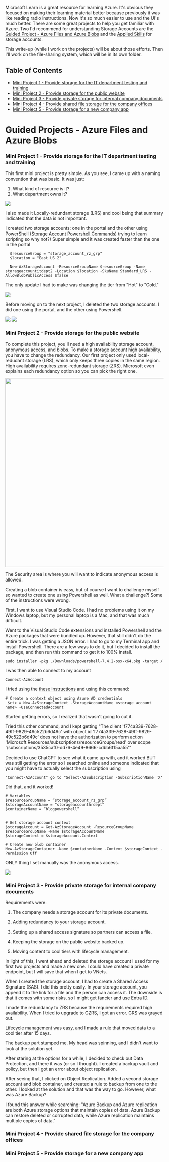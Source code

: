 Microsoft Learn is a great resource for learning Azure.  It's obvious they focused on making their learning material better because previously it was like reading radio instructions.  Now it's so much easier to use and the UI's much better. There are some great projects to help you get familiar with Azure.   Two I'd recommend for understanding Storage Accounts are the <a href="https://learn.microsoft.com/en-us/training/modules/guided-project-azure-files-azure-blobs/1-introduction">Guided Project - Azure Files and Azure Blobs</a> and the <a href="https://learn.microsoft.com/en-us/credentials/applied-skills/secure-storage-azure-files-azure-blob-storage/">Applied Skills</a> for storage accounts.  

This write-up (while I work on the projects) will be about those efforts.  Then I'll work on the file-sharing system, which will be in its own folder.

## Table of Contents

  - [Mini Project 1 - Provide storage for the IT department testing and training](#mini-project-1---provide-storage-for-the-it-department-testing-and-training)
  - [Mini Project 2 - Provide storage for the public website](#mini-project-2---provide-storage-for-the-public-website)
  - [Mini Project 3 - Provide private storage for internal company documents](#mini-project-3---provide-private-storage-for-internal-company-documents)
  - [Mini Project 4 - Provide shared file storage for the company offices](#mini-project-4---provide-shared-file-storage-for-the-company-offices)
  - [Mini Project 5 - Provide storage for a new company app](#mini-project-5---provide-storage-for-a-new-company-app)

# Guided Projects - Azure Files and Azure Blobs 


### Mini Project 1 - Provide storage for the IT department testing and training
 This first mini project is pretty simple.  As you see, I came up with a naming convention that was basic.  It was just:  

1. What kind of resource is it?
2. What department owns it? 

<img src="https://github.com/shevonnepolastre/AZ-104-Studying/blob/main/StorageAccounts/Mini%20Project%201/Mini_Proj_1_Simple_Storage_Account_Setting.png">

I also made it Locally-redundant storage (LRS) and cool being that summary indicated that the data is not important. 

I created two storage accounts: one in the portal and the other using PowerShell (<a href="https://learn.microsoft.com/en-us/azure/storage/common/storage-account-create?tabs=azure-powershell">Storage Account Powershell Commands</a>) trying to learn scripting so why not?) Super simple and it was created faster than the one in the portal
   
      $resourceGroup = "storage_account_rz_grp"
      $location = "East US 2"

      New-AzStorageAccount -ResourceGroupName $resourceGroup -Name storageaccountitdept2 -Location $location -SkuName Standard_LRS -AllowBlobPublicAccess $false

The only update I had to make was changing the tier from "Hot" to "Cold." 

<img src="https://github.com/shevonnepolastre/AZ-104-Studying/blob/main/StorageAccounts/Mini%20Project%201/Mini_Proj_1_Simple_Storage_Account_Powershell.png">

Before moving on to the next project, I deleted the two storage accounts.  I did one using the portal, and the other using Powershell.

<img src="https://github.com/shevonnepolastre/AZ-104-Studying/blob/main/StorageAccounts/Mini%20Project%201/Mini_Proj_1_Simple_Storage_Account_Delete_Portal.png">

<img src="https://github.com/shevonnepolastre/AZ-104-Studying/blob/main/StorageAccounts/Mini%20Project%201/Mini_Proj_1_Simple_Storage_Account_Delete_Powershell.png">

### Mini Project 2 - Provide storage for the public website

To complete this project, you'll need a high availability storage account, anonymous access, and blobs.  To make a storage account high availability, you have to change the redundancy. Our first project only used local-redudant storage (LRS), which only keeps three copies in the same region.  High availability requires zone-redundant storage (ZRS).  Microsoft even explains each redundancy option so you can pick the right one. 

<img src="https://github.com/shevonnepolastre/AZ-104-Studying/blob/main/StorageAccounts/Mini%20Project%202/Mini_Proj_2_HA_Storage_Account_Redundancy.png" width="600">

The Security area is where you will want to indicate anonymous access is allowed. 

Creating a blob container is easy, but of course I want to challenge myself so wanted to create one using Powershell as well.  What a challenge?! Some of the instructions were wrong.  

First, I want to use Visual Studio Code. I had no problems using it on my Windows laptop, but my personal laptop is a Mac, and that was much difficult. 

Went to the Visual Studio Code extensions and installed Powershell and the Azure packages that were bundled up.  However, that still didn't do the entire trick.  I was getting a JSON error.  I had to go to my Terminal app and install Powershell. There are a few ways to do it, but I decided to install the package, and then run this command to get it to 100% install.  

    sudo installer -pkg ./Downloads/powershell-7.4.2-osx-x64.pkg -target /

I was then able to connect to my account 

    Connect-AzAccount 

I tried using the <a href="https://learn.microsoft.com/en-us/azure/storage/blobs/blob-containers-powershell">these instructions</a> and using this command:

    # Create a context object using Azure AD credentials
     $ctx = New-AzStorageContext -StorageAccountName <storage account name> -UseConnectedAccount

Started getting errors, so I realized that wasn't going to cut it. 

Tried this other command, and I kept getting "The client 'f774a339-7628-49ff-9829-49c522b6d49c' with object id 'f774a339-7628-49ff-9829-49c522b6d49c' does not have the authorization to perform action 'Microsoft.Resources/subscriptions/resourceGroups/read' over scope '/subscriptions/3535caf0-dd76-4e49-8666-cdbb6f15aa55'"

Decided to use ChatGPT to see what it came up with, and it worked BUT was still getting the error so I searched online and someone indicated that you might have to actually select the subscription using

    "Connect-AzAccount" go to "Select-AzSubscription -SubscriptionName 'X'

Did that, and it worked! 

    # Variables
    $resourceGroupName = “storage_account_rz_grp”
    $storageAccountName = “storageaccounthrdept”
    $containerName = “blogpowershell”


    # Get storage account context
    $storageAccount = Get-AzStorageAccount -ResourceGroupName $resourceGroupName -Name $storageAccountName
    $storageContext = $storageAccount.Context

    # Create new blob container
    New-AzStorageContainer -Name $containerName -Context $storageContext -Permission Off

ONLY thing I set manually was the anonymous access.  

<img src="https://github.com/shevonnepolastre/AZ-104-Studying/blob/main/StorageAccounts/Mini%20Project%202/Mini_Proj_2_HA_Storage_BlobPSSuccess.png">



### Mini Project 3 - Provide private storage for internal company documents

Requirements were:

1. The company needs a storage account for its private documents.

2. Adding redundancy to your storage account.

3. Setting up a shared access signature so partners can access a file.

4. Keeping the storage on the public website backed up.

5. Moving content to cool tiers with lifecycle management.

In light of this, I went ahead and deleted the storage account I used for my first two projects and made a new one.  I could have created a private endpoint, but I will save that when I get to VNets.  

When I created the storage account, I had to create a Shared Access Signature (SAS).  I did this pretty easily. In your storage account, you append it to the link for a file and the person can access it.  The downside is that it comes with some risks, so I might get fancier and use Entra ID.  

I made the redundancy to ZRS because the requirements required high availability.  When I tried to upgrade to GZRS, I got an error.  GRS was grayed out. 

Lifecycle management was easy, and I made a rule that moved data to a cool tier after 15 days.  

The backup part stumped me.  My head was spinning, and I didn't want to look at the solution yet. 

After staring at the options for a while, I decided to check out Data Protection, and there it was (or so I thought).  I created a backup vault and policy, but then I got an error about object replication.  

After seeing that, I clicked on Object Replication.  Added a second storage account and blob container, and created a rule to backup from one to the other.  I looked at the solution and that was the way to go.  However, what was Azure Backup?

I found this answer while searching: "Azure Backup and Azure replication are both Azure storage options that maintain copies of data. Azure Backup can restore deleted or corrupted data, while Azure replication maintains multiple copies of data."



### Mini Project 4 - Provide shared file storage for the company offices

### Mini Project 5 - Provide storage for a new company app
